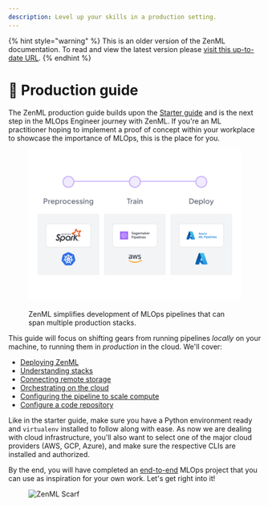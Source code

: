 ```yaml
---
description: Level up your skills in a production setting.
---
```


{% hint style="warning" %}
This is an older version of the ZenML documentation. To read and view the latest version please [visit this up-to-date URL](https://docs.zenml.io).
{% endhint %}


# 🐔 Production guide

The ZenML production guide builds upon the [Starter guide](../starter-guide/) and is the next step in the MLOps Engineer journey with ZenML. If you're an ML practitioner hoping to implement a proof of concept within your workplace to showcase the importance of MLOps, this is the place for you.

<figure><img src="../../.gitbook/assets/stack_showcase.png" alt=""><figcaption><p>ZenML simplifies development of MLOps pipelines that can span multiple production stacks.</p></figcaption></figure>

This guide will focus on shifting gears from running pipelines _locally_ on your machine, to running them in _production_ in the cloud. We'll cover:

* [Deploying ZenML](deploying-zenml.md)
* [Understanding stacks](understand-stacks.md)
* [Connecting remote storage](remote-storage.md)
* [Orchestrating on the cloud](cloud-orchestration.md)
* [Configuring the pipeline to scale compute](configure-pipeline.md)
* [Configure a code repository](connect-code-repository.md)

Like in the starter guide, make sure you have a Python environment ready and `virtualenv` installed to follow along with ease. As now we are dealing with cloud infrastructure, you'll also want to select one of the major cloud providers (AWS, GCP, Azure), and make sure the respective CLIs are installed and authorized.

By the end, you will have completed an [end-to-end](end-to-end.md) MLOps project that you can use as inspiration for your own work. Let's get right into it!

<figure><img src="https://static.scarf.sh/a.png?x-pxid=f0b4f458-0a54-4fcd-aa95-d5ee424815bc" alt="ZenML Scarf"><figcaption></figcaption></figure>
